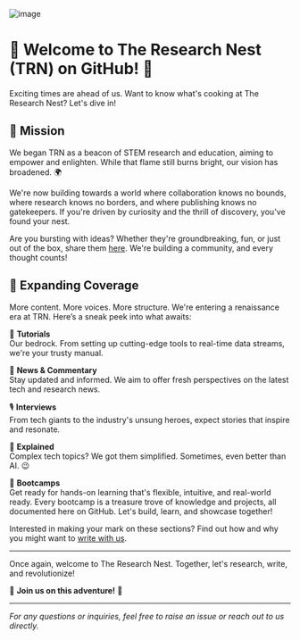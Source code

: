 ![image](https://github.com/the-research-nest/.github/assets/32733783/f45dcd2c-4e72-47c7-a593-64f5ab48890e)

# 🎉 Welcome to The Research Nest (TRN) on GitHub! 🎉

Exciting times are ahead of us. Want to know what's cooking at The Research Nest? Let's dive in!

## 🚀 Mission

We began TRN as a beacon of STEM research and education, aiming to empower and enlighten. While that flame still burns bright, our vision has broadened. 🌍

We're now building towards a world where collaboration knows no bounds, where research knows no borders, and where publishing knows no gatekeepers. If you're driven by curiosity and the thrill of discovery, you've found your nest.

Are you bursting with ideas? Whether they're groundbreaking, fun, or just out of the box, share them [here](https://github.com/orgs/the-research-nest/discussions). We're building a community, and every thought counts!

## 🚀 Expanding Coverage

More content. More voices. More structure. We're entering a renaissance era at TRN. Here’s a sneak peek into what awaits:

📝 **Tutorials**  
Our bedrock. From setting up cutting-edge tools to real-time data streams, we're your trusty manual.

💭 **News & Commentary**  
Stay updated and informed. We aim to offer fresh perspectives on the latest tech and research news.

🎙️ **Interviews**  
From tech giants to the industry's unsung heroes, expect stories that inspire and resonate.

🔑 **Explained**  
Complex tech topics? We got them simplified. Sometimes, even better than AI. 😉 

🏫 **Bootcamps**  
Get ready for hands-on learning that's flexible, intuitive, and real-world ready. Every bootcamp is a treasure trove of knowledge and projects, all documented here on GitHub. Let's build, learn, and showcase together!

Interested in making your mark on these sections? Find out how and why you might want to [write with us](https://medium.com/the-research-nest/trn-guest-blogging-2817c4ca31d3).

---

Once again, welcome to The Research Nest. Together, let's research, write, and revolutionize!

🚀 **Join us on this adventure!** 🚀

---

*For any questions or inquiries, feel free to raise an issue or reach out to us directly.*
